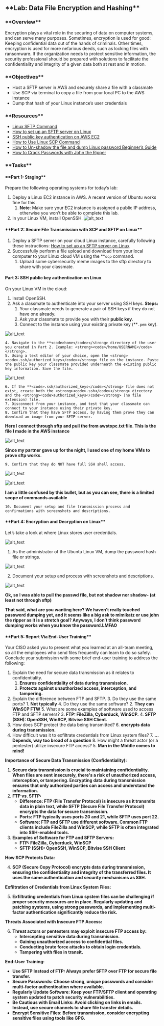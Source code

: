 <h2>**Lab: Data File Encryption and Hashing**</h2>


<h3>**Overview**</h3>


Encryption plays a vital role in the securing of data on computer systems, and can serve many purposes. Sometimes, encryption is used for good: Keeping confidential data out of the hands of criminals. Other times, encryption is used for more nefarious deeds, such as locking files with ransomware. If the organization needs to protect sensitive information, the security professional should be prepared with solutions to facilitate the confidentiality and integrity of a given data both at rest and in motion.

<h3>**Objectives**</h3>




* Host a SFTP server in AWS and securely share a file with a classmate
* Use SCP via terminal to copy a file from your local PC to the AWS instance
* Dump that hash of your Linux instance’s user credentials

<h3>**Resources**</h3>




* [Linux SFTP Command](https://www.computerhope.com/unix/sftp.htm)
* [How to set up an SFTP server on Linux](https://www.techrepublic.com/article/how-to-set-up-an-sftp-server-on-linux/)
* [SSH public key authentication on AWS EC2](https://repost.aws/knowledge-center/new-user-accounts-linux-instance)
* [How to Use Linux SCP Command](https://linuxhint.com/linux_scp_command/)
* [How to Un-shadow the file and dump Linux password Beginner’s Guide](https://www.cyberpratibha.com/unshadow-the-file-and-dump-linux-password/)
* [How to Crack Passwords with John the Ripper](https://medium.com/@sc015020/how-to-crack-passwords-with-john-the-ripper-fdb98449ff1)

<h3>**Tasks**</h3>


<h4>**Part 1: Staging**</h4>


Prepare the following operating systems for today’s lab:



1. Deploy a Linux EC2 instance in AWS. A recent version of Ubuntu works fine for this.
    1. **Note**: Make sure your EC2 instance is assigned a public IP address, otherwise you won’t be able to complete this lab.
2. In your Linux VM, install OpenSSH.
![alt_text](images/image1.png "image_tooltip")


<h4>**Part 2: Secure File Transmission with SCP and SFTP on Linux**</h4>




1. Deploy a SFTP server on your cloud Linux instance, carefully following these instructions: [How to set up an SFTP server on Linux](https://www.techrepublic.com/article/how-to-set-up-an-sftp-server-on-linux/)
2. Successfully perform a file upload and download from your local computer to your Linux cloud VM using the **<code>scp</code></strong> command.
    1. Upload some cybersecurity meme images to the sftp directory to share with your classmate.

<h4><strong>Part 3: SSH public key authentication on Linux</strong></h4>


On your Linux VM in the cloud:



1. Install OpenSSH.
2. Ask a classmate to authenticate into your server using SSH keys. **Steps:**
    1. Your classmate needs to generate a pair of SSH keys if they do not have one already.
    2. Ask your classmate to provide you with their **public key**.
    3. Connect to the instance using your existing private key (**<code>.pem</code></strong> key).


![alt_text](images/image2.png "image_tooltip")




    4. Navigate to the **<code>home</code></strong> directory of the user you created in Part 2. Example: <strong><code>/home/USERNAME</code></strong>.
    5. Using a text editor of your choice, open the <strong><code>.ssh/authorized_keys</code></strong> file on the instance. Paste the public key your classmate provided underneath the existing public key information. Save the file.


![alt_text](images/image3.png "image_tooltip")




    6. If the **<code>.ssh/authorized_keys</code></strong> file does not exist, create both the <strong><code>.ssh</code></strong> directory and the <strong><code>authorized_keys</code></strong> (no file extension) file.
    7. Disconnect from your instance, and test that your classmate can connect to your instance using their private key.
    8. Confirm that they have SFTP access, by having them prove they can download an image from your SFTP server.

<strong>Here I connect through sftp and pull the from awstopc.txt file. This is the file I made in the AWS instance</strong>


![alt_text](images/image4.png "image_tooltip")


**Since my partner gave up for the night, I used one of my home VMs to prove sftp works.**



    9. Confirm that they do NOT have full SSH shell access.


![alt_text](images/image5.png "image_tooltip")

![alt_text](images/image6.png "image_tooltip")


**I am a little confused by this bullet, but as you can see, there is a limited scope of commands available**



    10. Document your setup and file transmission process and confirmations with screenshots and descriptions.

<h4>**Part 4: Encryption and Decryption on Linux**</h4>


Let’s take a look at where Linux stores user credentials.


![alt_text](images/image7.png "image_tooltip")




1. As the administrator of the Ubuntu Linux VM, dump the password hash file or strings.


![alt_text](images/image8.png "image_tooltip")




2. Document your setup and process with screenshots and descriptions.


![alt_text](images/image9.png "image_tooltip")


**Ok, so I was able to pull the passwd file, but not shadow nor shadow- (at least not through sftp)**

**That said, what are you wanting here? We haven’t really touched password dumping yet, and it seems like a big ask to mimikatz or use john the ripper as it is a stretch goal? Anyways, I don’t think password dumping works when you know the password.LMFAO**

<h4>**Part 5: Report Via End-User Training**</h4>


Your CISO asked you to present what you learned at an all-team meeting, so all the employees who send files frequently can learn to do so safely. Conclude your submission with some brief end-user training to address the following:



1. Explain the need for secure data transmission as it relates to confidentiality.
    1. **Ensures confidentiality of data during transmission.**
    2. **Protects against unauthorized access, interception, and tampering.**
2. Explain the difference between FTP and SFTP.
    3. Do they use the same ports? 
        1. **Not typically**
    4. Do they use the same software? 
        2. **They can WinSCP FTW**
    5. What are some examples of software used to access FTP and SFTP servers?
        3. **FTP: FileZilla, Cyberduck, WinSCP.**
        4. **SFTP (SSH): OpenSSH, WinSCP, Bitvise SSH Client.**
3. How does SCP protect the data being transmitted?
    6. **encrypts data during transmission.**
4. How difficult was it to exfiltrate credentials from Linux system files?
    7. **… Depends, way too broad of a question**
    8. How might a threat actor (or a pentester) utilize insecure FTP access?
        5. **Man in the Middle comes to mind!**

**Importance of Secure Data Transmission (Confidentiality):**



1. **Secure data transmission is crucial to maintaining confidentiality. When files are sent insecurely, there's a risk of unauthorized access, interception, or tampering. Encrypting data during transmission ensures that only authorized parties can access and understand the information.**
2. **FTP vs. SFTP:**
    * **Difference: FTP (File Transfer Protocol) is insecure as it transmits data in plain text, while SFTP (Secure File Transfer Protocol) encrypts the data for secure transmission.**
    * **Ports: FTP typically uses ports 20 and 21, while SFTP uses port 22.**
    * **Software: FTP and SFTP use different software. Common FTP clients include FileZilla and WinSCP, while SFTP is often integrated into SSH-enabled tools.**
3. **Examples of Software for FTP and SFTP Servers:**
    * **FTP: FileZilla, Cyberduck, WinSCP**
    * **SFTP (SSH): OpenSSH, WinSCP, Bitvise SSH Client**

**How SCP Protects Data:**



4. **SCP (Secure Copy Protocol) encrypts data during transmission, ensuring the confidentiality and integrity of the transferred files. It uses the same authentication and security mechanisms as SSH.**

**Exfiltration of Credentials from Linux System Files:**



5. **Exfiltrating credentials from Linux system files can be challenging if proper security measures are in place. Regularly updating and patching systems, using strong passwords, and implementing multi-factor authentication significantly reduce the risk.**

**Threats Associated with Insecure FTP Access:**



6. **Threat actors or pentesters may exploit insecure FTP access by:**
    * **Intercepting sensitive data during transmission.**
    * **Gaining unauthorized access to confidential files.**
    * **Conducting brute force attacks to obtain login credentials.**
    * **Tampering with files in transit.**

**End-User Training:**



* **Use SFTP Instead of FTP: Always prefer SFTP over FTP for secure file transfer.**
* **Secure Passwords: Choose strong, unique passwords and consider multi-factor authentication where available.**
* **Regularly Update Software: Keep your FTP/SFTP client and operating system updated to patch security vulnerabilities.**
* **Be Cautious with Email Links: Avoid clicking on links in emails. Instead, use secure channels to share file transfer details.**
* **Encrypt Sensitive Files: Before transmission, consider encrypting sensitive files using tools like GPG.**